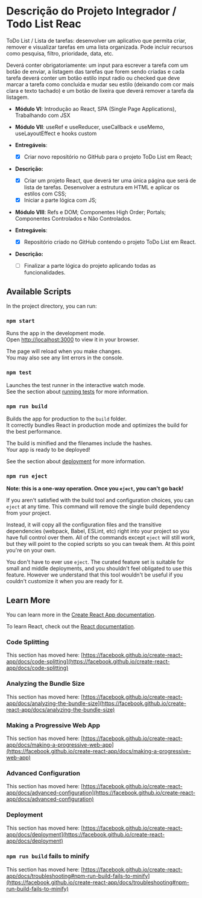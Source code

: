 # Descrição do Projeto Integrador / Todo List Reac
ToDo List / Lista de tarefas: desenvolver um aplicativo que permita criar, remover e visualizar tarefas em uma lista organizada. Pode incluir recursos como pesquisa, filtro, prioridade, data, etc.

Deverá conter obrigatoriamente: um input para escrever a tarefa com um botão de enviar, a listagem das tarefas que forem sendo criadas e cada tarefa deverá conter um botão estilo input radio ou checked que deve marcar a tarefa como concluída e mudar seu estilo (deixando com cor mais clara e texto tachado) e um botão de lixeira que deverá remover a tarefa da listagem.

* **Módulo VI**: Introdução ao React, SPA (Single Page Applications), Trabalhando com JSX
* **Módulo VII**: useRef e useReducer, useCallback e useMemo, useLayoutEffect e hooks custom

* **Entregáveis**:
  * [X] Criar novo repositório no GitHub para o projeto ToDo List em React;
* **Descrição:**
  * [X] Criar um projeto React, que deverá ter uma única página que será de lista de tarefas. Desenvolver a estrutura em HTML e aplicar os estilos com CSS;
  * [X] Iniciar a parte lógica com JS;
* **Módulo VIII**: Refs e DOM; Componentes High Order; Portals; Componentes Controlados e Não Controlados.
* **Entregáveis**:
  * [X] Repositório criado no GitHub contendo o projeto ToDo List em React.
* **Descrição:**
  * [ ] Finalizar a parte lógica do projeto aplicando todas as funcionalidades.


## Available Scripts

In the project directory, you can run:

### `npm start`

Runs the app in the development mode.\
Open [http://localhost:3000](http://localhost:3000) to view it in your browser.

The page will reload when you make changes.\
You may also see any lint errors in the console.

### `npm test`

Launches the test runner in the interactive watch mode.\
See the section about [running tests](https://facebook.github.io/create-react-app/docs/running-tests) for more information.

### `npm run build`

Builds the app for production to the `build` folder.\
It correctly bundles React in production mode and optimizes the build for the best performance.

The build is minified and the filenames include the hashes.\
Your app is ready to be deployed!

See the section about [deployment](https://facebook.github.io/create-react-app/docs/deployment) for more information.

### `npm run eject`

**Note: this is a one-way operation. Once you `eject`, you can't go back!**

If you aren't satisfied with the build tool and configuration choices, you can `eject` at any time. This command will remove the single build dependency from your project.

Instead, it will copy all the configuration files and the transitive dependencies (webpack, Babel, ESLint, etc) right into your project so you have full control over them. All of the commands except `eject` will still work, but they will point to the copied scripts so you can tweak them. At this point you're on your own.

You don't have to ever use `eject`. The curated feature set is suitable for small and middle deployments, and you shouldn't feel obligated to use this feature. However we understand that this tool wouldn't be useful if you couldn't customize it when you are ready for it.

## Learn More

You can learn more in the [Create React App documentation](https://facebook.github.io/create-react-app/docs/getting-started).

To learn React, check out the [React documentation](https://reactjs.org/).

### Code Splitting

This section has moved here: [https://facebook.github.io/create-react-app/docs/code-splitting](https://facebook.github.io/create-react-app/docs/code-splitting)

### Analyzing the Bundle Size

This section has moved here: [https://facebook.github.io/create-react-app/docs/analyzing-the-bundle-size](https://facebook.github.io/create-react-app/docs/analyzing-the-bundle-size)

### Making a Progressive Web App

This section has moved here: [https://facebook.github.io/create-react-app/docs/making-a-progressive-web-app](https://facebook.github.io/create-react-app/docs/making-a-progressive-web-app)

### Advanced Configuration

This section has moved here: [https://facebook.github.io/create-react-app/docs/advanced-configuration](https://facebook.github.io/create-react-app/docs/advanced-configuration)

### Deployment

This section has moved here: [https://facebook.github.io/create-react-app/docs/deployment](https://facebook.github.io/create-react-app/docs/deployment)

### `npm run build` fails to minify

This section has moved here: [https://facebook.github.io/create-react-app/docs/troubleshooting#npm-run-build-fails-to-minify](https://facebook.github.io/create-react-app/docs/troubleshooting#npm-run-build-fails-to-minify)

